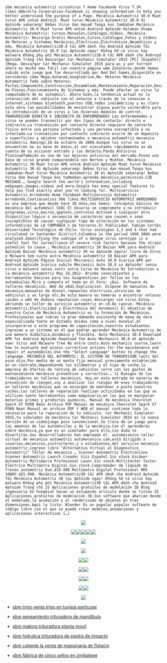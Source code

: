 
```
sbm mecanica automotriz virusVirus T Home Facebook Virus T.2K likes.Umbrella Corporation.Facebook is showing information to help you better understand the purpose of a Page. Mecánica Automotriz 30.0 Muat turun APK untuk Android. Muat turun Mecánica Automotriz 30.0 di Aptoide sekarang! Bebas Virus dan Hasad Tanpa kos tambahan Mecánica Automotriz 30.0 Muat turun APK untuk Android Aptoide Halaman Utama Mecánica Automotriz: Cursos,Manuales,Catálogos,Vídeos. Mecánica Automotriz: Descarga Gratis Manuales,Cursos,Catálogos,Fotos y Vídeos de Motores y Sistemas Mecánicos,Eléctricos,Electrónicos,Neumáticos y más. Mecánica Automotriz30.0 tải APK dành cho Android Aptoide Tải Mecánica Automotriz 30.0 tại Aptoide ngay! Không hề có virus hay malware Không phụ phí Mecánica Automotriz30.0 tải APK dành cho Android Aptoide Trang chủ Descargar Car Mechanic Simulator 2015 [PC] [Español] [Mega. Descargar Car Mechanic Simulator 2015 para pc y por torrent ahora es mucho más fácil con nuestra página web Zonaleros,donde hemos subido este juego que fue desarrollado por Red Dot Games,disponible en servidores como Mega,4shared,Googledrive,Me. Motores Mecánica Automotriz Todo sobre Motores: Partes,Componente,Construcción,Ensamblado,Mantenimiento,Reparación,Desarmado de Piezas,Funcionamiento de Sistemas y más. Puede afectar un virus la computadora de mi automóvil. Ahora bien,la tendencia actual es la interacción del vehículo con el entorno a través de la conexión a internet,sistemas bluetooth,puertos USB,redes inalámbricas y es claro esto abre las posibilidades de encontrar alguna puerta vulnerable para la introducción de un virus a los diversos módulos de control. TRANSMISION DIRECTA E INDIRECTA DE ENFERMEDADES Las enfermedades y virus se pueden transmitir por dos tipos de contacto: directo e indirecto.La transmisión por contacto directo requiere de contacto físico entre una persona infectada y una persona susceptible o no infectada.La transmisión por contacto indirecto ocurre de un depósito a superficies y objetos contaminados o mecanica automotriz mecanica automotriz domingo,18 de octubre de 2009.Aunque los virus no se encuentren en su base de datos,al ser ejecutados rápidamente se da cuenta de su accionar extraño y los detecta.Panda Antivirus PlatinumTambién es uno de los mejores antivirus del mercado.Posee una base de virus grande comparándola con Norton y McAfee. Mecánica Automotriz 30 Muat turun APK untuk Android Aptoide Muat turun Mecánica Automotriz 30 di Aptoide sekarang! Bebas Virus dan Hasad Tanpa kos tambahan.Muat turun Mecánica Automotriz 30 di Aptoide sekarang! Bebas Virus dan Hasad Tanpa kos tambahan.aprende.mecanica.permission.C2D MESSAGE.… Google Search the world's information,including webpages,images,videos and more.Google has many special features to help you find exactly what you're looking for. Multiservicio Automotriz Arredondo Home Facebook Multiservicio Automotriz Arredondo,Coatzacoalcos.566 likes.MULTISERVICIO AUTOMOTRIZ ARREDONDO es una empresa que desde hace 30 años,nos hemos. Conceptos básicos de mecánica del automóvil CEAC El Usuario se compromete a no introducir programas,virus,macros,applets,controles ActiveX o cualquier otro dispositivo lógico o secuencia de caracteres que causen o sean susceptibles de causar cualquier tipo de alteración en los sistemas informáticos de LA COMPAÑÍA o de terceros.5) Publicidad. Fabián Cortés Universidad Tecnológica de Chile. Virus serotypes 2,3 and 4 that had circulated in Santander District,Colombia in the period 1998 2004 were analyzed.Identifying the subtype of a dengue virus serotype is a useful tool for surveillance of severe risk factors because the strain potential to cause … Mecânica automotriz 30 Baixar APK para Android Aptoide Baixar Mecânica automotriz 30 no Aptoide agora! livre de Vírus e Malware Sem custo extra Mecânica automotriz 30 Baixar APK para Android Aptoide Página Inicial Meccanici Auto 30.0 Scarica APK per Android Aptoide Scarica subito Meccanici Auto 30.0 su Aptoide! senza virus o malware senza costi extra Curso de Mecánica 01 Introduccion a la mecánica automotriz May 19,2012· Brinda conocimientos y herramientas básicas para los diagnósticos por fallas en los automóviles.Mira y comenta el tema en el Foro: ¿Qui. Software de talleres mecanicos. Web de obd2,Explicacion. Dispone de manuales de mecanica,manuales de diesel,repuestos electricos,servicios de vehiculos y un largo etc.De esta manera no temeras a encontrar enlaces caidos o web de dudosa reputacion cuyas descargas son virus.Estoy abriendo un taller de servicio automotriz en cd.De cancun. Mecánica Automotriz,Electricidad y Electrónica del Automovil El objetivo de nuestro Curso de Mecánica Automotriz es la formación de Mecánicos Profesionales que cubran la gran demanda existente de mano de obra especializada tanto en Estados Unidos como a nivel mundial.Al incorporarse a este programa de capacitación,nuestros estudiantes ingresan a un sistema en el que podrán aprender Mecánica Automotriz de una manera didáctica,dinámica y flexible. Auto Mechanics 30.0 Download APK for Android Aptoide Download the Auto Mechanics 30.0 at Aptoide now! Virus and Malware free No extra costs.Auto mechanics course,learn how to evaluate and assess corrective actions for the maintenance and repair of automobiles.Use the "Select Language" button to change the language. MECÁNICA DEL AUTOMÓVIL: EL SISTEMA DE TRANSMISIÓN lauti del pino dijo.Por medio de un monto fijo mensual previamente establecido en un contrato,dependiendo los kilómetros y el tipo de coche,la empresa de Ofertas de renting de vehiculos corre con los gastos de mantenimiento mecánico preventivo y correctivo.… 11 Riesgos de los trabajadores en talleres mecánicos. Hoy,en esta entrada en materia de prevención de riesgos,voy a analizar los riesgos de esos trabajadores en talleres mecánicos que se encargan de mantener a punto nuestros coches.Los talleres de reparación realizan actividades en las que se utilizan tanto herramientas como maquinaria,en las que se manipulan materias primas y productos químicos. Manual de mecánica Chevrolet Spark GT M300 Beat Archivo PDF Manual de mecánica Chevrolet Spark GT M300 Beat Manual en archivo PDF Y WEB el manual contiene todo lo necesario para la reparacion de tu vehiculo. Car Mechanic Simulator 2015,tu simulador de mecánica Car Mechanic Simulator 2015 es la nueva versión de un videojuego poco convencional.Se trata de un juego para los amantes de los automóviles y de la mecánica.Con él aprenderás sobre mecánica,ya que es un simulador para ello,sin duda te divertirás.Sus desarrolladores han empleado el. automecanico taller virtual de mecanica automotriz automecanico.com,esta dirigido a usuarios,mecanicos,instructores,y o estudiantes,del servicio mecanico automotriz.ingreso libre "Alternativa Virtual al Diagnostico Automotriz" Taller de mecanica … Scanner Automotriz Electronline Scanner Automotriz Launch Creader Viii Español.Sin stock.Escáner Automotriz Multimarca Profesional Launc.Sin stock.Multitester Tester Eléctrico Multímetro Digital.Sin stock.Comprobador de líquido de frenos automotriz Duo.$19.990 Multímetro Digital Profesional RMS 1000V.$55.990. Mecánica Automotriz30 tải APK dành cho Android Aptoide Tải Mecánica Automotriz 30 tại Aptoide ngay! Không hề có virus hay malware Không phụ phí Mecánica Automotriz30 tải APK dành cho Android Aptoide Trang chủ 25 Aplicaciones gratuitas de modelación 3D Blog ingeniería En hongkiat hacen un estupendo artículo donde se listan 25 Aplicaciones gratuitas de modelación 3D.Son software que abarcan desde el modelado,la animación y el renderizado de objetos en tres dimensiones.Aquí la lista: Blender Es un popular popular software de código libre con el que se puede crear modelos,animaciones y aplicaciones interactivas […] 
```

<div align="center">

<a href="https://es-crusher.shibang-china.com/github&k=sbm+mecanica+automotriz+virus"><img src="https://static.shibang-china.com/es/crusher/logo.jpg"></a>

<a href="https://es-crusher.shibang-china.com/github&k=sbm+mecanica+automotriz+virus"><img src="https://static.shibang-china.com/es/crusher/index.jpg"></a><a href="https://es-crusher.shibang-china.com/material.htmlgithub&k=sbm+mecanica+automotriz+virus"><img src="https://static.shibang-china.com/es/crusher/material.jpg"></a><a href="https://es-crusher.shibang-china.com/application.htmlgithub&k=sbm+mecanica+automotriz+virus"><img src="https://static.shibang-china.com/es/crusher/application.jpg"></a><a href="https://es-crusher.shibang-china.com/aboutus.htmlgithub&k=sbm+mecanica+automotriz+virus"><img src="https://static.shibang-china.com/es/crusher/aboutus.jpg"></a><a href="https://es-crusher.shibang-china.com/contact.htmlgithub&k=sbm+mecanica+automotriz+virus"><img src="https://static.shibang-china.com/es/crusher/contact.jpg"></a>

<a href="https://es-crusher.shibang-china.com/github&k=sbm+mecanica+automotriz+virus"><img src="https://static.shibang-china.com/es/crusher/banner.jpg"></a>

<a href="https://swt.shibang-china.com/github&k=sbm+mecanica+automotriz+virus"><img src="https://static.shibang-china.com/es/crusher/text.jpg"></a>

<a href="https://swt.shibang-china.com/github&k=sbm+mecanica+automotriz+virus"><img src="https://static.shibang-china.com/es/crusher/chat.jpg"></a><a href="https://es-crusher.shibang-china.com/contact.htmlgithub&k=sbm+mecanica+automotriz+virus"><img src="https://static.shibang-china.com/es/crusher/message.jpg"></a>

<a href="https://es-crusher.shibang-china.com/products/pe.htmlgithub&k=sbm+mecanica+automotriz+virus"><img src="https://static.shibang-china.com/es/crusher/pe.jpg"></a><a href="https://es-crusher.shibang-china.com/products/pf.htmlgithub&k=sbm+mecanica+automotriz+virus"><img src="https://static.shibang-china.com/es/crusher/pf.jpg"></a>

<a href="https://es-crusher.shibang-china.com/products/hpt.htmlgithub&k=sbm+mecanica+automotriz+virus"><img src="https://static.shibang-china.com/es/crusher/hpt.jpg"></a><a href="https://es-crusher.shibang-china.com/products/vsi.htmlgithub&k=sbm+mecanica+automotriz+virus"><img src="https://static.shibang-china.com/es/crusher/vsi.jpg"></a>

<a href="https://es-crusher.shibang-china.com/products/klv.htmlgithub&k=sbm+mecanica+automotriz+virus"><img src="https://static.shibang-china.com/es/crusher/klv.jpg"></a><a href="https://es-crusher.shibang-china.com/products/portable.htmlgithub&k=sbm+mecanica+automotriz+virus"><img src="https://static.shibang-china.com/es/crusher/portable.jpg"></a>

<a href="https://swt.shibang-china.com/github&k=sbm+mecanica+automotriz+virus"><img src="https://static.shibang-china.com/es/crusher/case.jpg"></a>

</div>


* [sbm trigo venta trigo en tunisia particular](sbm%20trigo%20venta%20trigo%20en%20tunisia%20particular.md)

* [sbm pensamiento trituradora de mandíbula](sbm%20pensamiento%20trituradora%20de%20mand%C3%ADbula.md)

* [sbm making trituradora planta movil](sbm%20making%20trituradora%20planta%20movil.md)

* [sbm hidrulica trituradora de piedra de impacto](sbm%20hidrulica%20trituradora%20de%20piedra%20de%20impacto.md)

* [sbm caliente la venta de maquinaria de flotacin](sbm%20caliente%20la%20venta%20de%20maquinaria%20de%20flotacin.md)

* [sbm fábrica de cinco sellos en zimbabwe](sbm%20f%C3%A1brica%20de%20cinco%20sellos%20en%20zimbabwe.md)